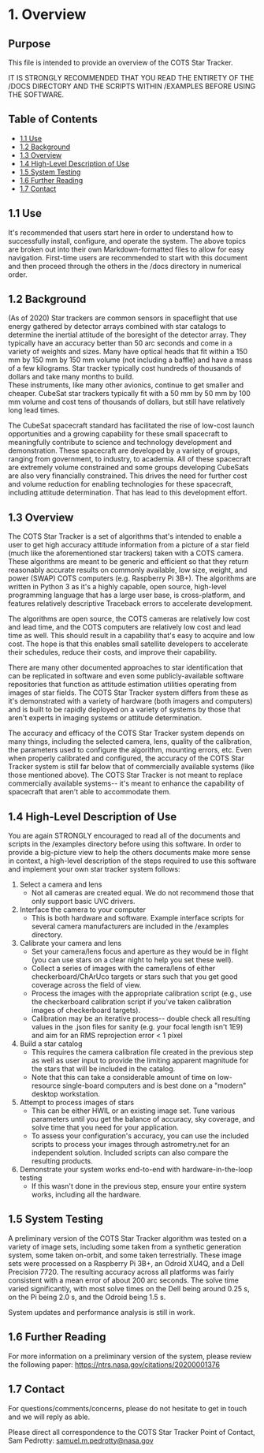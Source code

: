 
# 1. Overview


## Purpose
This file is intended to provide an overview of the COTS Star Tracker.

IT IS STRONGLY RECOMMENDED THAT YOU READ THE ENTIRETY OF THE /DOCS DIRECTORY AND THE SCRIPTS WITHIN /EXAMPLES BEFORE USING THE SOFTWARE.


## Table of Contents
* [1.1 Use](#1.1-use)
* [1.2 Background](#1.2-background)
* [1.3 Overview](#1.3-overview)
* [1.4 High-Level Description of Use](#1.4-high-level-description-of-use)
* [1.5 System Testing](#1.4-system-testing)
* [1.6 Further Reading](#1.5-further-reading)
* [1.7 Contact](#1.6-contact)


## 1.1 Use
It's recommended that users start here in order to understand how to successfully install, configure, and operate the system.
The above topics are broken out into their own Markdown-formatted files to allow for easy navigation.  First-time users are recommended
to start with this document and then proceed through the others in the /docs directory in numerical order.


## 1.2 Background
(As of 2020) Star trackers are common sensors in spaceflight that use energy gathered by detector arrays combined with star catalogs to determine the inertial attitude of the boresight of the detector array.  They typically have an accuracy better than 50 arc seconds and come
in a variety of weights and sizes.  Many have optical heads that fit within a 150 mm by 150 mm by 150 mm volume (not including a baffle)
and have a mass of a few kilograms.  Star tracker typically cost hundreds of thousands of dollars and take many months to build.  
These instruments, like many other avionics, continue to get smaller and cheaper.  CubeSat star trackers typically fit with a
50 mm by 50 mm by 100 mm volume and cost tens of thousands of dollars, but still have relatively long lead times.

The CubeSat spacecraft standard has facilitated the rise of low-cost launch opportunities and a growing capability for these
small spacecraft to meaningfully contribute to science and technology development and demonstration.  These spacecraft are
developed by a variety of groups, ranging from government, to industry, to academia.  All of these spacecraft are extremely
volume constrained and some groups developing CubeSats are also very financially constrained.  This drives the need for further
cost and volume reduction for enabling technologies for these spacecraft, including attitude determination.  That has lead to 
this development effort.


## 1.3 Overview
The COTS Star Tracker is a set of algorithms that's intended to enable a user to get high accuracy attitude information from
a picture of a star field (much like the aforementioned star trackers) taken with a COTS camera.  These algorithms are meant
to be generic and efficient so that they return reasonably accurate results on commonly available, low size, weight, and power (SWAP)
COTS computers (e.g. Raspberry Pi 3B+).  The algorithms are written in Python 3 as it's a highly capable, open source, high-level programming language that has a large user base, is cross-platform, and features relatively descriptive Traceback errors to accelerate development.

The algorithms are open source, the COTS cameras are relatively low cost and lead time, and the COTS computers are relatively
low cost and lead time as well.  This should result in a capability that's easy to acquire and low cost.  The hope is that this
enables small satellite developers to accelerate their schedules, reduce their costs, and improve their capability.

There are many other documented approaches to star identification that can be replicated in software and even some publicly-available
software repositories that function as attitude estimation utilities operating from images of star fields.  The COTS Star Tracker
system differs from these as it's demonstrated with a variety of hardware (both imagers and computers) and is built to be rapidly
deployed on a variety of systems by those that aren't experts in imaging systems or attitude determination.

The accuracy and efficacy of the COTS Star Tracker system depends on many things, including the selected camera, lens, quality of the calibration, the parameters used to configure the algorithm, mounting errors, etc.  Even when properly calibrated and configured, the accuracy of the COTS Star Tracker system is still far below that of commercially available systems (like those mentioned above).  The COTS Star Tracker is not meant to replace commercially available systems-- it's meant to enhance the capability of spacecraft that aren't able to accommodate them.


## 1.4 High-Level Description of Use
You are again STRONGLY encouraged to read all of the documents and scripts in the /examples directory before using this software.  In order
to provide a big-picture view to help the others documents make more sense in context, a high-level description of the steps required to use this software and implement your own star tracker system follows:

1. Select a camera and lens
    * Not all cameras are created equal.  We do not recommend those that only support basic UVC drivers.
2. Interface the camera to your computer
    * This is both hardware and software.  Example interface scripts for several camera manufacturers are included in the /examples directory.
3. Calibrate your camera and lens
    * Set your camera/lens focus and aperture as they would be in flight (you can use stars on a clear night to help you set these well).
    * Collect a series of images with the camera/lens of either checkerboard/ChArUco targets or stars such that you get good coverage across the field of view.
    * Process the images with the appropriate calibration script (e.g., use the checkerboard calibration script if you've taken calibration images of checkerboard targets).
    * Calibration may be an iterative process-- double check all resulting values in the .json files for sanity (e.g. your focal length isn't 1E9) and aim for an RMS reprojection error < 1 pixel
4. Build a star catalog
    * This requires the camera calibration file created in the previous step as well as user input to provide the limiting apparent magnitude for the stars that will be included in the catalog.
    * Note that this can take a considerable amount of time on low-resource single-board computers and is best done on a "modern" desktop workstation.
5. Attempt to process images of stars
    * This can be either HWIL or an existing image set.  Tune various parameters until you get the balance of accuracy, sky coverage, and solve time that you need for your application.
    * To assess your configuration's accuracy, you can use the included scripts to process your images through astrometry.net for an independent solution.  Included scripts can also compare the resulting products.
6. Demonstrate your system works end-to-end with hardware-in-the-loop testing
    * If this wasn't done in the previous step, ensure your entire system works, including all the hardware.


## 1.5 System Testing
A preliminary version of the COTS Star Tracker algorithm was tested on a variety of image sets, including some taken from a synthetic generation system, some taken on-orbit, and some taken terrestrially.  These image sets were processed on a Raspberry Pi 3B+, an Odroid XU4Q, and a Dell Precision 7720. The resulting accuracy across all platforms was fairly consistent with a mean error of about 200 arc seconds.  The solve time varied significantly, with most solve times on the Dell being around 0.25 s, on the Pi being 2.0 s, and the Odroid being 1.5 s.

System updates and performance analysis is still in work.


## 1.6 Further Reading
For more information on a preliminary version of the system, please review the following paper: https://ntrs.nasa.gov/citations/20200001376


## 1.7 Contact
For questions/comments/concerns, please do not hesitate to get in touch and we will reply as able.

Please direct all correspondence to the COTS Star Tracker Point of Contact, Sam Pedrotty: samuel.m.pedrotty@nasa.gov



